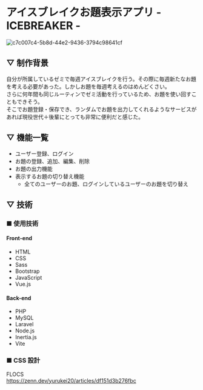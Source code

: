 # アイスブレイクお題表示アプリ - ICEBREAKER -

![c7c007c4-5b8d-44e2-9436-3794c98641cf](https://github.com/Kazuuma-19/icebreaker/assets/96773919/88db2e69-d24e-4f1f-a6d7-eeef84df4fe1)

## ▽ 制作背景

自分が所属しているゼミで毎週アイスブレイクを行う。その際に毎週新たなお題を考える必要があった。しかしお題を毎週考えるのはめんどくさい。  
さらに何年間も同じルーティンでゼミ活動を行っているため、お題を使い回すこともできそう。  
そこでお題登録・保存でき、ランダムでお題を出力してくれるようなサービスがあれば現役世代＋後輩にとっても非常に便利だと感じた。

## ▽ 機能一覧

-   ユーザー登録、ログイン
-   お題の登録、追加、編集、削除
-   お題の出力機能
-   表示するお題の切り替え機能
    -   全てのユーザーのお題、ログインしているユーザーのお題を切り替え

## ▽ 技術

### ■ 使用技術

#### Front-end

-   HTML
-   CSS
-   Sass
-   Bootstrap
-   JavaScript
-   Vue.js

#### Back-end

-   PHP
-   MySQL
-   Laravel
-   Node.js
-   Inertia.js
-   Vite

### ■ CSS 設計

FLOCS  
https://zenn.dev/yurukei20/articles/df151d3b276fbc
